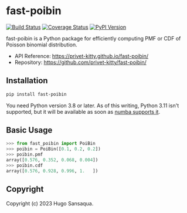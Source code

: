 # fast-poibin

[![Build Status](https://github.com/privet-kitty/fast-poibin/workflows/CI/badge.svg)](https://github.com/privet-kitty/fast-poibin/actions)
[![Coverage Status](https://coveralls.io/repos/github/privet-kitty/fast-poibin/badge.svg?branch=main)](https://coveralls.io/github/privet-kitty/fast-poibin?branch=main)
[![PyPI Version](https://img.shields.io/pypi/v/fast-poibin)](https://pypi.org/project/fast-poibin/)


fast-poibin is a Python package for efficiently computing PMF or CDF of Poisson binomial distribution.


- API Reference: https://privet-kitty.github.io/fast-poibin/
- Repository: https://github.com/privet-kitty/fast-poibin/


## Installation



```bash
pip install fast-poibin
```


You need Python version 3.8 or later. As of this writing, Python 3.11 isn't supported, but it will be available as soon as [numba supports it](https://github.com/numba/numba/issues/8304).

## Basic Usage


```python
>>> from fast_poibin import PoiBin
>>> poibin = PoiBin([0.1, 0.2, 0.2])
>>> poibin.pmf
array([0.576, 0.352, 0.068, 0.004])
>>> poibin.cdf
array([0.576, 0.928, 0.996, 1.   ])
```




## Copyright

Copyright (c) 2023 Hugo Sansaqua.
